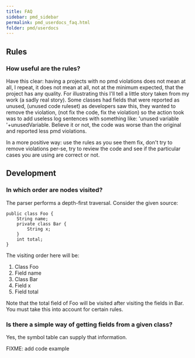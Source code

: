 ```yaml
---
title: FAQ
sidebar: pmd_sidebar
permalink: pmd_userdocs_faq.html
folder: pmd/userdocs
---
```


## Rules

### How useful are the rules?

Have this clear: having a projects with no pmd violations does not mean at all, I repeat,
it does not mean at all, not at the minimum expected, that the project has any quality.
For illustrating this I'll tell a little story taken from my work (a sadly real story).
Some classes had fields that were reported as unused, (unused code ruleset) as developers
saw this, they wanted to remove the violation, (not fix the code, fix the violation) so
the action took was to add useless log sentences with something like:
'unused variable '+unusedVariable. Believe it or not, the code was worse than the original
and reported less pmd violations.

In a more positive way: use the rules as you see them fix, don't try to remove violations
per-se, try to review the code and see if the particular cases you are using are correct or not.


## Development

### In which order are nodes visited?

The parser performs a depth-first traversal.
Consider the given source:

    public class Foo {
        String name;
        private class Bar {
            String x;
        }
        int total;
    }

The visiting order here will be:

1.  Class Foo
2.  Field name
3.  Class Bar
4.  Field x
5.  Field total

Note that the total field of Foo will be visited after visiting the fields in Bar.
You must take this into account for certain rules.

### Is there a simple way of getting fields from a given class?

Yes, the symbol table can supply that information.

FIXME: add code example
